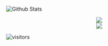 ![Github Stats](https://github-readme-stats.vercel.app/api?username=pxhnice&show_icons=true&theme=transparent)
<div align="center"> <img src="https://github-readme-stats.vercel.app/api/top-langs/?username=pxhnice&hide_title=true&hide_border=true&layout=compact&langs_count=6&text_color=000&icon_color=fff&bg_color=0,52fa5a,4dfcff,c64dff&theme=graywhite" /> </div>
<div align="center"> <img src="https://visitor-badge.glitch.me/badge?page_id=sun0225SUN" /> </div>

![visitors](https://visitor-badge.glitch.me/badge?page_id=page.id&left_color=green&right_color=red)
